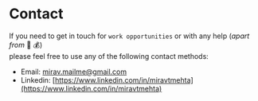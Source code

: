 # Contact

If you need to get in touch for `work opportunities` or with any help (_apart from_ :money_with_wings: :moneybag:) <br> please feel free to use any of the following contact methods:

- Email: [mirav.mailme@gmail.com](mailto:mirav.mailme@gmail.com)
- Linkedin: [https://www.linkedin.com/in/miravtmehta](https://www.linkedin.com/in/miravtmehta)

[//]: # (- Calendly: [Block my calendar]&#40;https://calendly.com/mirav-mailme/quick-call-with-mirav-t-mehta?month=2024-01&#41;)